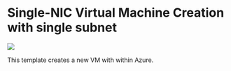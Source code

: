 # Single-NIC Virtual Machine Creation with single subnet
<a href="https://azuredeploy.net/" target="_blank">
    <img src="https://azuredeploy.net/deploybutton.png"/>
</a>
</a>


This template creates a new VM with within Azure.
